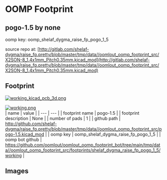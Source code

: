 # OOMP Footprint  
## pogo-1.5  by none  
  
oomp key: oomp_shelaf_dygma_raise_fp_pogo_1_5  
  
source repo at: [http://gitlab.com/shelaf-dygma/raise_fp.pretty/blob/master/tmp/data//oomlout_oomp_footprint_src/X2SON-8_1.4x1mm_Pitch0.35mm.kicad_mod](http://gitlab.com/shelaf-dygma/raise_fp.pretty/blob/master/tmp/data//oomlout_oomp_footprint_src/X2SON-8_1.4x1mm_Pitch0.35mm.kicad_mod)  
## Footprint  
  
[![working_kicad_pcb_3d.png](working_kicad_pcb_3d_600.png)](working_kicad_pcb_3d.png)  
  
[![working.png](working_600.png)](working.png)  
| name | value | 
| --- | --- | 
| footprint name | pogo-1.5 | 
| footprint description | None | 
| number of pads | 1 | 
| github path | http://github.com/shelaf-dygma/raise_fp.pretty/blob/master/tmp/data//oomlout_oomp_footprint_src/pogo-1.5.kicad_mod | 
| oomp key | oomp_shelaf_dygma_raise_fp_pogo_1_5 | 
| oomp bot github | https://github.com/oomlout/oomlout_oomp_footprint_bot/tree/main/tmp/data//oomlout_oomp_footprint_src/footprints/shelaf_dygma_raise_fp_pogo_1_5/working | 
## Images  
